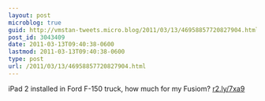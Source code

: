 ```yaml
---
layout: post
microblog: true
guid: http://vmstan-tweets.micro.blog/2011/03/13/46958857720827904.html
post_id: 3043409
date: 2011-03-13T09:40:38-0600
lastmod: 2011-03-13T09:40:38-0600
type: post
url: /2011/03/13/46958857720827904.html
---
```

iPad 2 installed in Ford F-150 truck, how much for my Fusiom? <a href="http://r2.ly/7xa9">r2.ly/7xa9</a>
